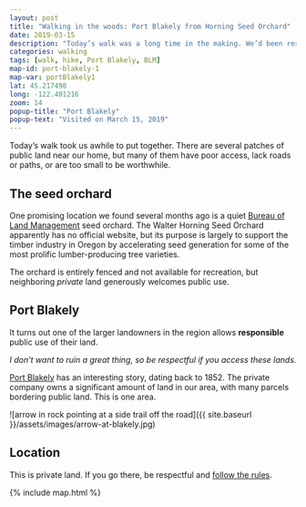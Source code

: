 ```yaml
---
layout: post
title: "Walking in the woods: Port Blakely from Horning Seed Orchard"
date: 2019-03-15
description: "Today’s walk was a long time in the making. We’d been researching public land in our area for months and finally contacted the Bureau of Land Management’s Horning Seed Orchard, a federal research facility. Orchard land isn’t available for recreation, but the bordering private land welcomes responsible recreation."
categories: walking
tags: [walk, hike, Port Blakely, BLM]
map-id: port-blakely-1
map-var: portBlakely1
lat: 45.217498
long: -122.401216
zoom: 14
popup-title: "Port Blakely"
popup-text: "Visited on March 15, 2019"
---
```

Today’s walk took us awhile to put together. There are several patches of public land near our home, but many of them have poor access, lack roads or paths, or are too small to be worthwhile.

## The seed orchard

One promising location we found several months ago is a quiet [Bureau of Land Management](https://www.blm.gov/) seed orchard. The Walter Horning Seed Orchard apparently has no official website, but its purpose is largely to support the timber industry in Oregon by accelerating seed generation for some of the most prolific lumber-producing tree varieties.

The orchard is entirely fenced and not available for recreation, but neighboring _private_ land generously welcomes public use.

## Port Blakely
It turns out one of the larger landowners in the region allows **responsible** public use of their land.

_I don’t want to ruin a great thing, so be respectful if you access these lands._

[Port Blakely](https://portblakely.com/) has an interesting story, dating back to 1852. The private company owns a significant amount of land in our area, with many parcels bordering public land. This is one area.

![arrow in rock pointing at a side trail off the road]({{ site.baseurl }}/assets/images/arrow-at-blakely.jpg)

## Location
This is private land. If you go there, be respectful and [follow the rules](https://portblakely.com/us-forestry/public-access).

{% include map.html %}
